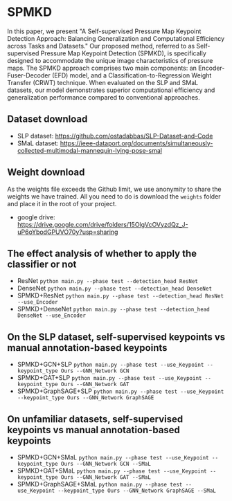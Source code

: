 # SPMKD
In this paper, we present "A Self-supervised Pressure Map Keypoint Detection Approach: Balancing Generalization and Computational Efficiency across Tasks and Datasets." Our proposed method, referred to as Self-supervised Pressure Map Keypoint Detection (SPMKD), is specifically designed to accommodate the unique image characteristics of pressure maps. The SPMKD approach comprises two main components: an Encoder-Fuser-Decoder (EFD) model, and a Classification-to-Regression Weight Transfer (CRWT) technique. When evaluated on the SLP and SMaL datasets, our model demonstrates superior computational efficiency and generalization performance compared to conventional approaches.

## Dataset download
- SLP dataset: https://github.com/ostadabbas/SLP-Dataset-and-Code
- SMaL dataset: https://ieee-dataport.org/documents/simultaneously-collected-multimodal-mannequin-lying-pose-smal

## Weight download
As the weights file exceeds the Github limit, we use anonymity to share the weights we have trained. All you need to do is download the `weights` folder and place it in the root of your project.

- google drive: https://drive.google.com/drive/folders/15OlgVcOVyzdQz_J-uP6oYbodGPUVO70y?usp=sharing

## The effect analysis of whether to apply the classifier or not
- ResNet `python main.py --phase test --detection_head ResNet`
- DenseNet `python main.py --phase test --detection_head DenseNet`
- SPMKD+ResNet `python main.py --phase test --detection_head ResNet --use_Encoder`
- SPMKD+DenseNet `python main.py --phase test --detection_head DenseNet --use_Encoder`

## On the SLP dataset, self-supervised keypoints vs manual annotation-based keypoints

- SPMKD+GCN+SLP `python main.py --phase test --use_Keypoint --keypoint_type Ours --GNN_Network GCN`
- SPMKD+GAT+SLP `python main.py --phase test --use_Keypoint --keypoint_type Ours --GNN_Network GAT`
- SPMKD+GraphSAGE+SLP `python main.py --phase test --use_Keypoint --keypoint_type Ours --GNN_Network GraphSAGE`


## On unfamiliar datasets, self-supervised keypoints vs manual annotation-based keypoints
- SPMKD+GCN+SMaL `python main.py --phase test --use_Keypoint --keypoint_type Ours --GNN_Network GCN --SMaL`
- SPMKD+GAT+SMaL `python main.py --phase test --use_Keypoint --keypoint_type Ours --GNN_Network GAT --SMaL`
- SPMKD+GraphSAGE+SMaL `python main.py --phase test --use_Keypoint --keypoint_type Ours --GNN_Network GraphSAGE --SMaL`